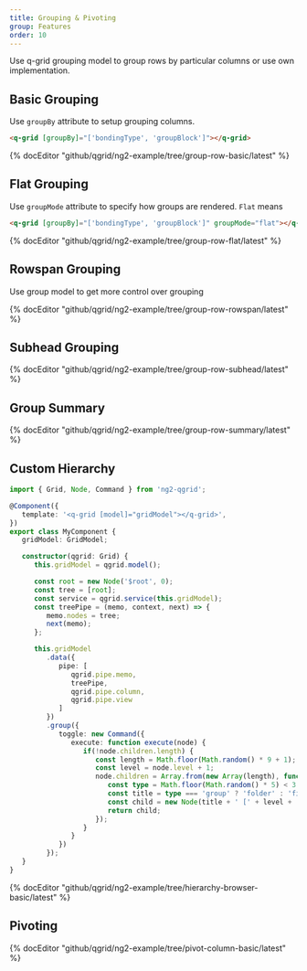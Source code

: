 ```yaml
---
title: Grouping & Pivoting
group: Features
order: 10
---
```


Use q-grid grouping model to group rows by particular columns or use own implementation.

## Basic Grouping

Use `groupBy` attribute to setup grouping columns.

```html
<q-grid [groupBy]="['bondingType', 'groupBlock']"></q-grid>
```

{% docEditor "github/qgrid/ng2-example/tree/group-row-basic/latest" %}

## Flat Grouping

Use `groupMode` attribute to specify how groups are rendered. `Flat` means

```html
<q-grid [groupBy]="['bondingType', 'groupBlock']" groupMode="flat"></q-grid>
```

{% docEditor "github/qgrid/ng2-example/tree/group-row-flat/latest" %}

## Rowspan Grouping

Use group model to get more control over grouping

{% docEditor "github/qgrid/ng2-example/tree/group-row-rowspan/latest" %}

## Subhead Grouping

{% docEditor "github/qgrid/ng2-example/tree/group-row-subhead/latest" %}

## Group Summary

{% docEditor "github/qgrid/ng2-example/tree/group-row-summary/latest" %}

## Custom Hierarchy

```typescript
import { Grid, Node, Command } from 'ng2-qgrid';

@Component({
   template: '<q-grid [model]="gridModel"></q-grid>',
})
export class MyComponent {
   gridModel: GridModel;

   constructor(qgrid: Grid) {
      this.gridModel = qgrid.model();

      const root = new Node('$root', 0);
      const tree = [root];
      const service = qgrid.service(this.gridModel);
      const treePipe = (memo, context, next) => {
         memo.nodes = tree;
         next(memo);
      };

      this.gridModel
         .data({
            pipe: [
               qgrid.pipe.memo,
               treePipe,
               qgrid.pipe.column,
               qgrid.pipe.view
            ]
         })
         .group({
            toggle: new Command({
               execute: function execute(node) {
                  if(!node.children.length) {
                     const length = Math.floor(Math.random() * 9 + 1);
                     const level = node.level + 1;
                     node.children = Array.from(new Array(length), function (x, i) {
                        const type = Math.floor(Math.random() * 5) < 3 ? 'group' : 'value';
                        const title = type === 'group' ? 'folder' : 'file';
                        const child = new Node(title + ' [' + level + ',' + i + '] ', level, type);
                        return child;
                     });
                  }
               }
            })
         });
   }
}
```
{% docEditor "github/qgrid/ng2-example/tree/hierarchy-browser-basic/latest" %}

## Pivoting

{% docEditor "github/qgrid/ng2-example/tree/pivot-column-basic/latest" %}
